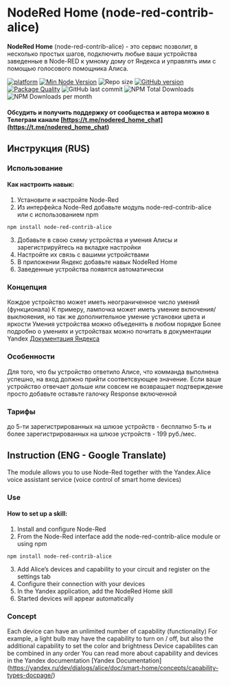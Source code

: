 # NodeRed Home (node-red-contrib-alice)

**NodeRed Home** (node-red-contrib-alice) - это сервис позволит, в несколько простых шагов, подключить любые ваши устройства заведенные в Node-RED к умному дому от Яндекса и управлять ими с помощью голосового помощника Алиса.

[![platform](https://img.shields.io/badge/platform-Node--RED-red?logo=nodered)](https://nodered.org)
[![Min Node Version](https://img.shields.io/node/v/node-red-contrib-alice.svg)](https://nodejs.org/en/)
![Repo size](https://img.shields.io/github/repo-size/efa2000/node-red-contrib-alice)
[![GitHub version](https://img.shields.io/github/package-json/v/efa2000/node-red-contrib-alice?logo=npm)](https://www.npmjs.com/package/node-red-contrib-alice)
[![Package Quality](https://packagequality.com/shield/node-red-contrib-alice.svg)](https://packagequality.com/#?package=node-red-contrib-alice)
![GitHub last commit](https://img.shields.io/github/last-commit/efa2000/node-red-contrib-alice/master)
![NPM Total Downloads](https://img.shields.io/npm/dt/node-red-contrib-alice.svg)
![NPM Downloads per month](https://img.shields.io/npm/dm/node-red-contrib-alice)

#### Обсудить и получить поддержку от сообщества и автора можно в Телеграм канале [https://t.me/nodered_home_chat](https://t.me/nodered_home_chat)

## Инструкция (RUS)
### Использование 
#### Как настроить навык:
1. Установите и настройте Node-Red
2. Из интерфейса Node-Red добавьте модуль node-red-contrib-alice или с использованием npm
```
npm install node-red-contrib-alice
```
3. Добавьте в свою схему устройства и умения Алисы и зарегистрируйтесь на вкладке настройки 
4. Настройте их связь с вашими устройствами
5. В приложении Яндекс добавьте навык NodeRed Home
6. Заведенные устройства появятся автоматически

### Концепция
Кождое устройство может иметь неограниченное число умений (функционала)
К примеру, лампочка может иметь умение включения/выклюяения, но так же дополнительное умение установки цвета и яркости 
Умения устройства можно объеденять в любом порядке 
Более подробно о умениях и устройствах можно почитать в документации Yandex [Документация Яндекса](https://yandex.ru/dev/dialogs/alice/doc/smart-home/concepts/capability-types-docpage/)

### Особенности
Для того, что бы устройство ответило Алисе, что комманда выполнена успешно, на вход должно прийти соответсвующее значение.
Если ваше устройство отвечает дольше или совсем не возвращает подтверждение просто добавьте оставьте галочку Response включенной

### Тарифы
до 5-ти зарегистрированных на шлюзе устройств - бесплатно
5-ть и более зарегистрированных на шлюзе устройств - 199 руб./мес. 

## Instruction (ENG - Google Translate)
The module allows you to use Node-Red together with the Yandex.Alice voice assistant service (voice control of smart home devices)

### Use
#### How to set up a skill:
1. Install and configure Node-Red
2. From the Node-Red interface add the node-red-contrib-alice module or using npm
```
npm install node-red-contrib-alice
```
3. Add Alice’s devices and capability to your circuit and register on the settings tab
4. Configure their connection with your devices
5. In the Yandex application, add the NodeRed Home skill
6. Started devices will appear automatically

### Concept
Each device can have an unlimited number of capability (functionality)
For example, a light bulb may have the capability to turn on / off, but also the additional capability to set the color and brightness
Device capabilites can be combined in any order
You can read more about capability and devices in the Yandex documentation [Yandex Documentation] (https://yandex.ru/dev/dialogs/alice/doc/smart-home/concepts/capability-types-docpage/)
